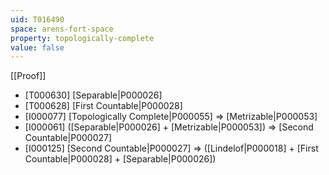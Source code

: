 ```yaml
---
uid: T016490
space: arens-fort-space
property: topologically-complete
value: false
---
```

[[Proof]]

* [T000630] [Separable|P000026]
* [T000628] [First Countable|P000028]
* [I000077] [Topologically Complete|P000055] => [Metrizable|P000053]
* [I000061] ([Separable|P000026] + [Metrizable|P000053]) => [Second Countable|P000027]
* [I000125] [Second Countable|P000027] => ([Lindelof|P000018] + [First Countable|P000028] + [Separable|P000026])

